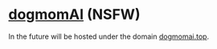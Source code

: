# [dogmomAI](http://www.kitsumitsu.de/dogmomAI/) (NSFW)
In the future will be hosted under the domain [dogmomai.top](https://porkbun.com/checkout/cart).
